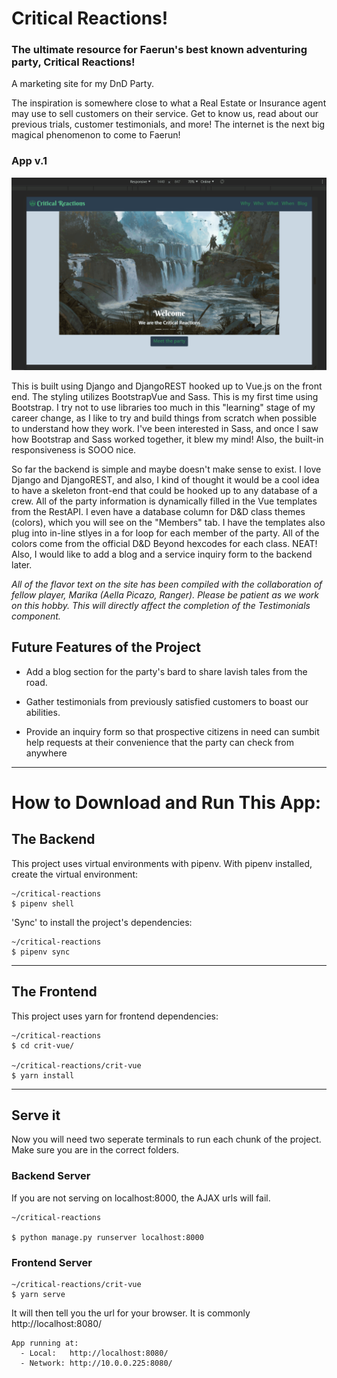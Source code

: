 # Critical Reactions!
### The ultimate resource for Faerun's best known adventuring party, Critical Reactions!
A marketing site for my DnD Party.


The inspiration is somewhere close to what a Real Estate or Insurance agent may use to sell customers on their service. Get to know us, read about our previous trials, customer testimonials, and more! The internet is the next big magical phenomenon to come to Faerun!

### App v.1

![Critical Reactions site demo with Bootstrap and Vue.js](crit-vue/src/assets/preview-gif.gif)



This is built using Django and DjangoREST hooked up to Vue.js on the front end. The styling utilizes BootstrapVue and Sass. This is my first time using Bootstrap. I try not to use libraries too much in this "learning" stage of my career change, as I like to try and build things from scratch when possible to understand how they work. I've been interested in Sass, and once I saw how Bootstrap and Sass worked together, it blew my mind! Also, the built-in responsiveness is SOOO nice. 

So far the backend is simple and maybe doesn't make sense to exist. I love Django and DjangoREST, and also, I kind of thought it would be a cool idea to have a skeleton front-end that could be hooked up to any database of a crew. All of the party information is dynamically filled in the Vue templates from the RestAPI. I even have a database column for D&D class themes (colors), which you will see on the "Members" tab. I have the templates also plug into in-line stlyes in a for loop for each member of the party. All of the colors come from the official D&D Beyond hexcodes for each class. NEAT! Also, I would like to add a blog and a service inquiry form to the backend later. 

*All of the flavor text on the site has been compiled with the collaboration of fellow player, Marika (Aella Picazo, Ranger). Please be patient as we work on this hobby. This will directly affect the completion of the Testimonials component.*


## Future Features of the Project

  - Add a blog section for the party's bard to share lavish tales from the road. 
  
  - Gather testimonials from previously satisfied customers to boast our abilities.

  - Provide an inquiry form so that prospective citizens in need can sumbit help requests at their convenience that the party can check from anywhere

***

# How to Download and Run This App:

## The Backend

This project uses virtual environments with pipenv. With pipenv installed, create the virtual environment:

```console
~/critical-reactions
$ pipenv shell
```

'Sync' to install the project's dependencies:

```console
~/critical-reactions
$ pipenv sync
```

***

## The Frontend

This project uses yarn for frontend dependencies:

```console
~/critical-reactions
$ cd crit-vue/

~/critical-reactions/crit-vue
$ yarn install
```

***

## Serve it

Now you will need two seperate terminals to run each chunk of the project. Make sure you are in the correct folders. 

###  Backend Server

If you are not serving on localhost:8000, the AJAX urls will fail. 
```console
~/critical-reactions

$ python manage.py runserver localhost:8000
```

### Frontend Server

```console
~/critical-reactions/crit-vue
$ yarn serve
```
It will then tell you the url for your browser. It is commonly http://localhost:8080/

```console
App running at:
  - Local:   http://localhost:8080/
  - Network: http://10.0.0.225:8080/
```


